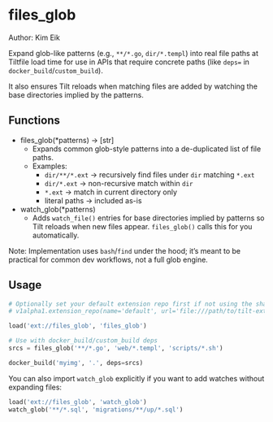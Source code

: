 # files_glob

Author: Kim Eik

Expand glob-like patterns (e.g., `**/*.go`, `dir/*.templ`) into real file paths at Tiltfile load time for use in APIs that require concrete paths (like `deps=` in `docker_build`/`custom_build`).

It also ensures Tilt reloads when matching files are added by watching the base directories implied by the patterns.

## Functions

- files_glob(*patterns) -> [str]
  - Expands common glob-style patterns into a de-duplicated list of file paths.
  - Examples:
    - `dir/**/*.ext`  → recursively find files under `dir` matching `*.ext`
    - `dir/*.ext`     → non-recursive match within `dir`
    - `*.ext`         → match in current directory only
    - literal paths   → included as-is
- watch_glob(*patterns)
  - Adds `watch_file()` entries for base directories implied by patterns so Tilt reloads when new files appear. `files_glob()` calls this for you automatically.

Note: Implementation uses `bash`/`find` under the hood; it’s meant to be practical for common dev workflows, not a full glob engine.

## Usage

```python path=null start=null
# Optionally set your default extension repo first if not using the shared repo:
# v1alpha1.extension_repo(name='default', url='file:///path/to/tilt-extensions')

load('ext://files_glob', 'files_glob')

# Use with docker_build/custom_build deps
srcs = files_glob('**/*.go', 'web/*.templ', 'scripts/*.sh')

docker_build('myimg', '.', deps=srcs)
```

You can also import `watch_glob` explicitly if you want to add watches without expanding files:

```python path=null start=null
load('ext://files_glob', 'watch_glob')
watch_glob('**/*.sql', 'migrations/**/up/*.sql')
```


